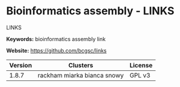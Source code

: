 # Bioinformatics assembly - LINKS

LINKS

**Keywords:** bioinformatics assembly link

**Website:** <https://github.com/bcgsc/links>

| Version | Clusters | License |
| ------- | -------- | ------- |
| 1.8.7 | rackham miarka bianca snowy | GPL v3 |
